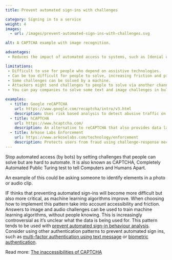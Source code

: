 ```yaml
---
title: Prevent automated sign-ins with challenges

category: Signing in to a service
weight: 4
images:
  - url: /images/prevent-automated-sign-ins-with-challenges.svg

alt: A CAPTCHA example with image recognition.

advantages:
 - Reduces the impact of automated access to systems, such as [denial of service](https://en.wikipedia.org/wiki/Denial-of-service_attack), spam or fake users.

limitations:
 - Difficult to use for people who depend on assistive technologies.
 - Can be too difficult for people to solve, increasing friction and preventing access.
 - Some challenges can be solved by a machine.
 - Attackers might send challenges to people to solve via another channel, without them knowing what it’s for.
 - You can pay companies to solve some text and image challenges in bulk.

examples:
  - title: Google reCAPTCHA
    url: https://www.google.com/recaptcha/intro/v3.html
    description: Uses risk based analysis to detect abusive traffic on websites
  - title: hCAPTCHA
    url: https://www.hcaptcha.com/
    description: An alternative to reCAPTCHA that also provides data labelling services for training data sets
  - title: Arkose Labs Enforcement
    url: https://www.arkoselabs.com/technology/enforcement
    description: Protects users from fraud using challenge-response mechanisms that computer vision can’t solve
---
```


Stop automated access (by bots) by setting challenges that people can solve but are hard to automate. It is also known as CAPTCHA, Completely Automated Public Turing test to tell Computers and Humans Apart.

An example of this could be asking someone to identify elements in a photo or audio clip.

IF thinks that preventing automated sign-ins will become more difficult but also more critical, as machine learning algorithms improve. When choosing how to implement this pattern take into account accessibility and friction. Answers to image and audio challenges can be used to train machine learning algorithms, without people knowing. This is increasingly controversial as it’s unclear what the data is being used for. This pattern tends to be used with [prevent automated sign-in behaviour analysis](https://catalogue.projectsbyif.com/patterns/prevent-automated-sign-in-behaviour-analysis/). Consider using other authentication patterns to prevent automated sign ins, such as [multi-factor authentication using text message](https://catalogue.projectsbyif.com/patterns/multi-factor-authentication-using-text-message/) or [biometric](https://catalogue.projectsbyif.com/patterns/biometric-authentication-using-fingerprints/) [authentication](https://catalogue.projectsbyif.com/patterns/biometric-authentication-using-facial-recognition/).

Read more: [The inaccessibilities of CAPTCHA](https://www.w3.org/TR/turingtest/)
